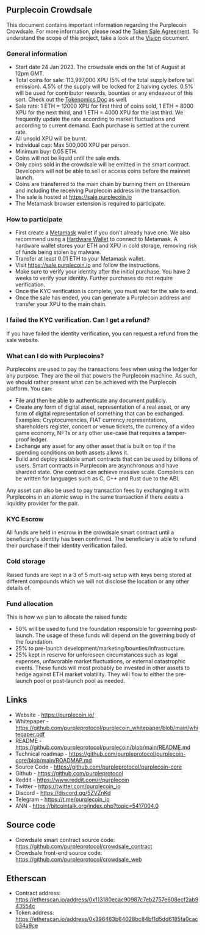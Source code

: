 ## Purplecoin Crowdsale
This document contains important information regarding the Purplecoin Crowdsale. For more information, please read the [Token Sale Agreement](https://purplecoin.io/tsa). To understand the scope of this project, take a look at the [Vision](https://github.com/purpleprotocol/purplecoin/blob/main/doc/vision.md) document.

### General information
* Start date 24 Jan 2023. The crowdsale ends on the 1st of August at 12pm GMT.
* Total coins for sale: 113,997,000 XPU (5% of the total supply before tail emission). 4.5% of the supply will be locked for 2 halving cycles. 0.5% will be used for contributor rewards, bounties or any endeavour of this sort. Check out the [Tokenomics Doc](https://github.com/purpleprotocol/purplecoin/blob/main/doc/tokenomics.md) as well.
* Sale rate: 1 ETH = 12000 XPU for first third of coins sold, 1 ETH = 8000 XPU for the next third, and 1 ETH = 4000 XPU for the last third. We frequently update the rate according to market fluctuations and according to current demand. Each purchase is settled at the current rate.
* All unsold XPU will be burnt.
* Individual cap: Max 500,000 XPU per person.
* Minimum buy: 0.05 ETH.
* Coins will not be liquid until the sale ends.
* Only coins sold in the crowdsale will be emitted in the smart contract. Developers will not be able to sell or access coins before the mainnet launch.
* Coins are transferred to the main chain by burning them on Ethereum and including the receiving Purplecoin address in the transaction.
* The sale is hosted at https://sale.purplecoin.io
* The Metamask browser extension is required to participate.

### How to participate
* First create a [Metamask](https://metamask.io/download/) wallet if you don't already have one. We also recommend using a [Hardware Wallet](https://shop.ledger.com/?referral_code=QP0E3G3B2Y90Q) to connect to Metamask. A hardware wallet stores your ETH and XPU in cold storage, removing risk of funds being stolen by malware.
* Transfer at least 0.01 ETH to your Metamask wallet.
* Visit https://sale.purplecoin.io and follow the instructions.
* Make sure to verify your identity after the initial purchase. You have 2 weeks to verify your identity. Further purchases do not require verification.
* Once the KYC verification is complete, you must wait for the sale to end.
* Once the sale has ended, you can generate a Purplecoin address and transfer your XPU to the main chain.

### I failed the KYC verification. Can I get a refund?
If you have failed the identity verification, you can request a refund from the sale website.

### What can I do with Purplecoins?
Purplecoins are used to pay the transactions fees when using the ledger for any purpose. They are the oil that powers the Purplecoin machine. As such, we should rather present what can be achieved with the Purplecoin platform. You can:
* File and then be able to authenticate any document publicly.
* Create any form of digital asset, representation of a real asset, or any form of digital representation of something that can be exchanged. Examples: Cryptocurrencies, FIAT currency representations, shareholders register, concert or venue tickets, the currency of a video game economy, NFTs or any other use-case that requires a tamper-proof ledger.
* Exchange any asset for any other asset that is built on top if the spending conditions on both assets allows it.
* Build and deploy scalable smart contracts that can be used by billions of users. Smart contracts in Purplecoin are asynchronous and have sharded state. One contract can achieve massive scale. Compilers can be written for languages such as C, C++ and Rust due to the ABI.

Any asset can also be used to pay transaction fees by exchanging it with Purplecoins in an atomic swap in the same transaction if there exists a liquidity provider for the pair.

### KYC Escrow
All funds are held in escrow in the crowdsale smart contract until a beneficiary's identity has been confirmed. The beneficiary is able to refund their purchase if their identity verification failed.

### Cold storage
Raised funds are kept in a 3 of 5 multi-sig setup with keys being stored at different compounds which we will not disclose the location or any other details of.

### Fund allocation
This is how we plan to allocate the raised funds:
* 50% will be used to fund the foundation responsible for governing post-launch. The usage of these funds will depend on the governing body of the foundation.
* 25% to pre-launch development/marketing/bounties/infrastructure.
* 25% kept in reserve for unforeseen circumstances such as legal expenses, unfavorable market fluctuations, or external catastrophic events. These funds will most probably be invested in other assets to hedge against ETH market volatility. They will flow to either the pre-launch pool or post-launch pool as needed.

## Links
* Website - https://purplecoin.io/
* Whitepaper - https://github.com/purpleprotocol/purplecoin_whitepaper/blob/main/whitepaper.pdf
* README - https://github.com/purpleprotocol/purplecoin/blob/main/README.md
* Technical roadmap - https://github.com/purpleprotocol/purplecoin-core/blob/main/ROADMAP.md
* Source Code - https://github.com/purpleprotocol/purplecoin-core
* Github - https://github.com/purpleprotocol
* Reddit - https://www.reddit.com/r/purplecoin
* Twitter - https://twitter.com/purplecoin_io
* Discord - https://discord.gg/5ZVZnKd
* Telegram - https://t.me/purplecoin_io
* ANN - https://bitcointalk.org/index.php?topic=5417004.0

## Source code
* Crowdsale smart contract source code: https://github.com/purpleprotocol/crowdsale_contract
* Crowdsale front-end source code: https://github.com/purpleprotocol/crowdsale_web

## Etherscan
* Contract address: https://etherscan.io/address/0x113180ecac90987c7eb2757e608ecf2ab943554c
* Token address: https://etherscan.io/address/0x396463b64028bc84bf1d5dd6185fa0cacb34a9ce
